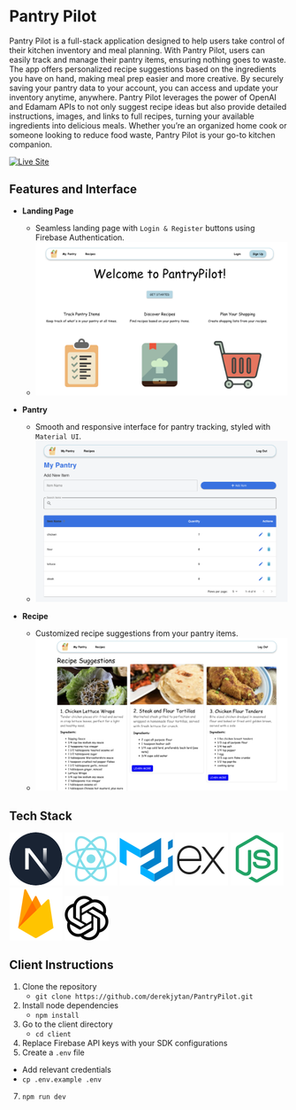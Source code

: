 # Pantry Pilot

Pantry Pilot is a full-stack application designed to help users take control of their kitchen inventory and meal planning. With Pantry Pilot, users can easily track and manage their pantry items, ensuring nothing goes to waste. The app offers personalized recipe suggestions based on the ingredients you have on hand, making meal prep easier and more creative. By securely saving your pantry data to your account, you can access and update your inventory anytime, anywhere. Pantry Pilot leverages the power of OpenAI and Edamam APIs to not only suggest recipe ideas but also provide detailed instructions, images, and links to full recipes, turning your available ingredients into delicious meals. Whether you’re an organized home cook or someone looking to reduce food waste, Pantry Pilot is your go-to kitchen companion.

[![Live Site](https://img.shields.io/badge/Live%20Site-Visit%20Now-blue?style=for-the-badge&logo=vercel)](https://pantry-git%20clpilot-wheat.vercel.app/)

## Features and Interface

- **Landing Page**
  - Seamless landing page with `Login & Register` buttons using Firebase Authentication.
  - ![image](https://github.com/derekjytan/PantryPilot/raw/main/landing.png)

- **Pantry**
  - Smooth and responsive interface for pantry tracking, styled with `Material UI`.
  - ![image](https://github.com/derekjytan/PantryPilot/raw/main/pantryItems.png)

- **Recipe**
  - Customized recipe suggestions from your pantry items.
  - ![image](https://github.com/derekjytan/PantryPilot/raw/main/recipe.png)
## Tech Stack

![Next.js](https://github.com/derekjytan/PantryPilot/raw/main/nextjs.svg)  ![React.js](https://github.com/derekjytan/PantryPilot/raw/main/react.svg)  ![Material-UI](https://github.com/derekjytan/PantryPilot/raw/main/mui.svg)  ![Express.js](https://github.com/derekjytan/PantryPilot/raw/main/express.svg)  ![Node.js](https://github.com/derekjytan/PantryPilot/raw/main/nodejs.svg)  ![Firebase](https://github.com/derekjytan/PantryPilot/raw/main/firebase.svg)  ![OpenAI](https://github.com/derekjytan/PantryPilot/raw/main/openai.svg)

## Client Instructions
1. Clone the repository
   - `git clone https://github.com/derekjytan/PantryPilot.git`
3. Install node dependencies 
   - `npm install`
4. Go to the client directory
   - `cd client`
5. Replace Firebase API keys with your SDK configurations
6.  Create a `.env` file 
   - Add relevant credentials
   - `cp .env.example .env`
7. `npm run dev`


